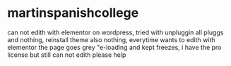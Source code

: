 # martinspanishcollege
can not edith with elementor on wordpress, tried with unpluggin all pluggs and nothing, reinstall theme also nothing, everytime wants to edith with elementor the page goes grey "e-loading and kept freezes, i have the pro license but still can not edith
please help
